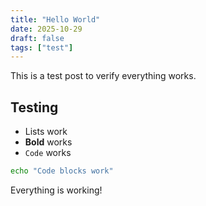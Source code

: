 ```yaml
---
title: "Hello World"
date: 2025-10-29
draft: false
tags: ["test"]
---
```


This is a test post to verify everything works.

## Testing

- Lists work
- **Bold** works
- `Code` works
```bash
echo "Code blocks work"
```

Everything is working!
